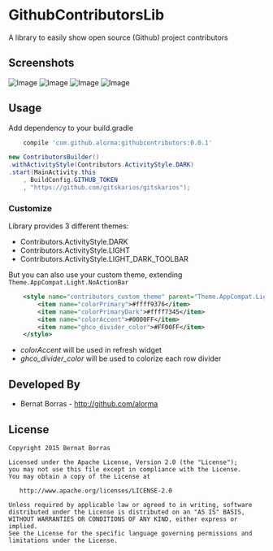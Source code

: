 # GithubContributorsLib
A library to easily show open source (Github) project contributors

## Screenshots

![Image](https://raw.githubusercontent.com/alorma/GithubContributorsLib/develop/screens/screen_init.png)
![Image](https://raw.githubusercontent.com/alorma/GithubContributorsLib/develop/screens/screen_light.png)
![Image](https://raw.githubusercontent.com/alorma/GithubContributorsLib/develop/screens/screen_dark.png)
![Image](https://raw.githubusercontent.com/alorma/GithubContributorsLib/develop/screens/screen_custom.png)

## Usage

Add dependency to your build.gradle
```groovy
    compile 'com.github.alorma:githubcontributors:0.0.1'
```

```java
new ContributorsBuilder()
.withActivityStyle(Contributors.ActivityStyle.DARK)
.start(MainActivity.this
    , BuildConfig.GITHUB_TOKEN
    , "https://github.com/gitskarios/gitskarios");
```

### Customize

Library provides 3 different themes:

- Contributors.ActivityStyle.DARK
- Contributors.ActivityStyle.LIGHT
- Contributors.ActivityStyle.LIGHT_DARK_TOOLBAR

But you can also use your custom theme, extending ```Theme.AppCompat.Light.NoActionBar```

```xml
    <style name="contributors_custom_theme" parent="Theme.AppCompat.Light.NoActionBar">
        <item name="colorPrimary">#ffff9376</item>
        <item name="colorPrimaryDark">#ffff7345</item>
        <item name="colorAccent">#0000FF</item>
        <item name="ghco_divider_color">#FF00FF</item>
    </style>
```

- *colorAccent* will be used in refresh widget
- *ghco_divider_color* will be used to colorize each row divider

## Developed By

* Bernat Borras - http://github.com/alorma


## License

    Copyright 2015 Bernat Borras

    Licensed under the Apache License, Version 2.0 (the "License");
    you may not use this file except in compliance with the License.
    You may obtain a copy of the License at

       http://www.apache.org/licenses/LICENSE-2.0

    Unless required by applicable law or agreed to in writing, software
    distributed under the License is distributed on an "AS IS" BASIS,
    WITHOUT WARRANTIES OR CONDITIONS OF ANY KIND, either express or implied.
    See the License for the specific language governing permissions and
    limitations under the License.